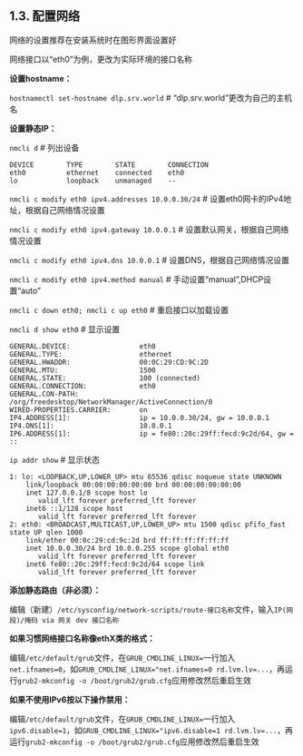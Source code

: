 ## 1.3. 配置网络

网络的设置推荐在安装系统时在图形界面设置好

网络接口以“eth0”为例，更改为实际环境的接口名称

**设置hostname：**

`hostnamectl set-hostname dlp.srv.world` # “dlp.srv.world”更改为自己的主机名

**设置静态IP：**

`nmcli d` # 列出设备

```
DEVICE        TYPE        STATE        CONNECTION
eth0          ethernet    connected    eth0
lo            loopback    unmanaged    --
```

`nmcli c modify eth0 ipv4.addresses 10.0.0.30/24` # 设置eth0网卡的IPv4地址，根据自己网络情况设置

`nmcli c modify eth0 ipv4.gateway 10.0.0.1` # 设置默认网关，根据自己网络情况设置

`nmcli c modify eth0 ipv4.dns 10.0.0.1` # 设置DNS，根据自己网络情况设置

`nmcli c modify eth0 ipv4.method manual` # 手动设置“manual”,DHCP设置“auto”

`nmcli c down eth0; nmcli c up eth0` # 重启接口以加载设置

`nmcli d show eth0` # 显示设置

```
GENERAL.DEVICE:                 eth0
GENERAL.TYPE:                   ethernet
GENERAL.HWADDR:                 00:0C:29:CD:9C:2D
GENERAL.MTU:                    1500
GENERAL.STATE:                  100 (connected)
GENERAL.CONNECTION:             eth0
GENERAL.CON-PATH:               /org/freedesktop/NetworkManager/ActiveConnection/0
WIRED-PROPERTIES.CARRIER:       on
IP4.ADDRESS[1]:                 ip = 10.0.0.30/24, gw = 10.0.0.1
IP4.DNS[1]:                     10.0.0.1
IP6.ADDRESS[1]:                 ip = fe80::20c:29ff:fecd:9c2d/64, gw = ::
```

`ip addr show` # 显示状态

```
1: lo: <LOOPBACK,UP,LOWER_UP> mtu 65536 qdisc noqueue state UNKNOWN
    link/loopback 00:00:00:00:00:00 brd 00:00:00:00:00:00
    inet 127.0.0.1/8 scope host lo
       valid_lft forever preferred_lft forever
    inet6 ::1/128 scope host
       valid_lft forever preferred_lft forever
2: eth0: <BROADCAST,MULTICAST,UP,LOWER_UP> mtu 1500 qdisc pfifo_fast state UP qlen 1000
    link/ether 00:0c:29:cd:9c:2d brd ff:ff:ff:ff:ff:ff
    inet 10.0.0.30/24 brd 10.0.0.255 scope global eth0
       valid_lft forever preferred_lft forever
    inet6 fe80::20c:29ff:fecd:9c2d/64 scope link
       valid_lft forever preferred_lft forever
```

**添加静态路由（非必须）：**

编辑（新建）`/etc/sysconfig/network-scripts/route-接口名称`文件，输入`IP(网段)/掩码 via 网关 dev 接口名称`

**如果习惯网络接口名称像ethX类的格式：**

编辑`/etc/default/grub`文件，在`GRUB_CMDLINE_LINUX=`一行加入`net.ifnames=0`，如`GRUB_CMDLINE_LINUX="net.ifnames=0 rd.lvm.lv=...`，再运行`grub2-mkconfig -o /boot/grub2/grub.cfg`应用修改然后重启生效

**如果不使用IPv6按以下操作禁用：**

编辑`/etc/default/grub`文件，在`GRUB_CMDLINE_LINUX=`一行加入`ipv6.disable=1`，如`GRUB_CMDLINE_LINUX="ipv6.disable=1 rd.lvm.lv=...`，再运行`grub2-mkconfig -o /boot/grub2/grub.cfg`应用修改然后重启生效





